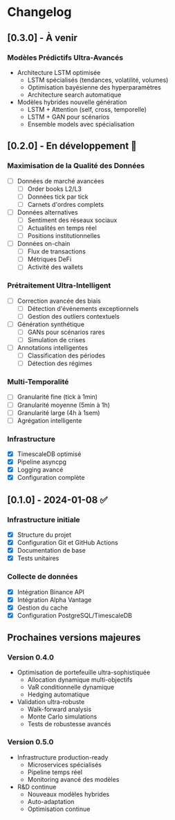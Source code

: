 # Changelog

## [0.3.0] - À venir
### Modèles Prédictifs Ultra-Avancés
- Architecture LSTM optimisée
  - LSTM spécialisés (tendances, volatilité, volumes)
  - Optimisation bayésienne des hyperparamètres
  - Architecture search automatique
- Modèles hybrides nouvelle génération
  - LSTM + Attention (self, cross, temporelle)
  - LSTM + GAN pour scénarios
  - Ensemble models avec spécialisation

## [0.2.0] - En développement 🔄
### Maximisation de la Qualité des Données
- [ ] Données de marché avancées
  - [ ] Order books L2/L3
  - [ ] Données tick par tick
  - [ ] Carnets d'ordres complets
- [ ] Données alternatives
  - [ ] Sentiment des réseaux sociaux
  - [ ] Actualités en temps réel
  - [ ] Positions institutionnelles
- [ ] Données on-chain
  - [ ] Flux de transactions
  - [ ] Métriques DeFi
  - [ ] Activité des wallets

### Prétraitement Ultra-Intelligent
- [ ] Correction avancée des biais
  - [ ] Détection d'événements exceptionnels
  - [ ] Gestion des outliers contextuels
- [ ] Génération synthétique
  - [ ] GANs pour scénarios rares
  - [ ] Simulation de crises
- [ ] Annotations intelligentes
  - [ ] Classification des périodes
  - [ ] Détection des régimes

### Multi-Temporalité
- [ ] Granularité fine (tick à 1min)
- [ ] Granularité moyenne (5min à 1h)
- [ ] Granularité large (4h à 1sem)
- [ ] Agrégation intelligente

### Infrastructure
- [x] TimescaleDB optimisé
- [x] Pipeline asyncpg
- [x] Logging avancé
- [x] Configuration complète

## [0.1.0] - 2024-01-08 ✅
### Infrastructure initiale
- [x] Structure du projet
- [x] Configuration Git et GitHub Actions
- [x] Documentation de base
- [x] Tests unitaires

### Collecte de données
- [x] Intégration Binance API
- [x] Intégration Alpha Vantage
- [x] Gestion du cache
- [x] Configuration PostgreSQL/TimescaleDB

## Prochaines versions majeures

### Version 0.4.0
- Optimisation de portefeuille ultra-sophistiquée
  - Allocation dynamique multi-objectifs
  - VaR conditionnelle dynamique
  - Hedging automatique
- Validation ultra-robuste
  - Walk-forward analysis
  - Monte Carlo simulations
  - Tests de robustesse avancés

### Version 0.5.0
- Infrastructure production-ready
  - Microservices spécialisés
  - Pipeline temps réel
  - Monitoring avancé des modèles
- R&D continue
  - Nouveaux modèles hybrides
  - Auto-adaptation
  - Optimisation continue 